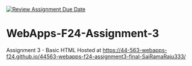 [![Review Assignment Due Date](https://classroom.github.com/assets/deadline-readme-button-22041afd0340ce965d47ae6ef1cefeee28c7c493a6346c4f15d667ab976d596c.svg)](https://classroom.github.com/a/wPLY8jB2)
# WebApps-F24-Assignment-3
Assignment 3 - Basic HTML
Hosted at 
 https://44-563-webapps-f24.github.io/44563-webapps-f24-assignment3-final-SaiRamaRaju333/
